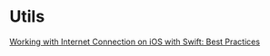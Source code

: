 # Utils

[Working with Internet Connection on iOS with Swift: Best Practices](https://medium.com/@vadimbulavin/working-with-internet-connection-on-ios-with-swift-best-practices-327a4784d10e)

